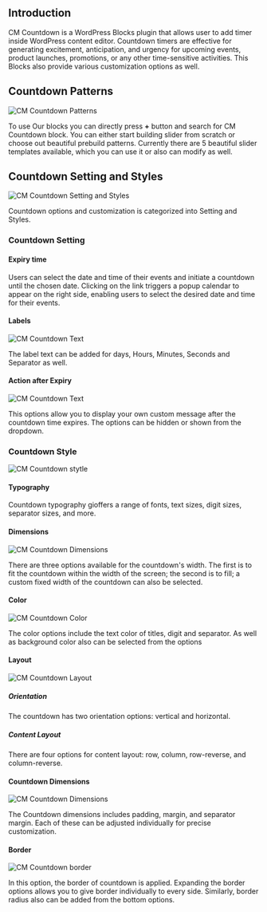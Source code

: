 ## Introduction
CM Countdown is a WordPress Blocks plugin that allows user to add timer inside WordPress content editor. Countdown timers are effective for generating excitement, anticipation, and urgency for upcoming events, product launches, promotions, or any other time-sensitive activities. This Blocks also provide various customization options as well.

## Countdown Patterns
![CM  Countdown Patterns](img/countdown/patterns.jpg)

To use Our blocks you can directly press <b>+</b> button and search for CM Countdown block. You can either start building slider from scratch or choose out beautiful prebuild patterns. Currently there are 5 beautiful slider templates available, which you can use it or also can modify as well.

## Countdown Setting and Styles
![CM  Countdown Setting and Styles](img/countdown/setting-style.jpg)

Countdown options and customization  is categorized into Setting and Styles.

### Countdown Setting

#### Expiry time
Users can select the date and time of their events and initiate a countdown until the chosen date. Clicking on the link triggers a popup calendar to appear on the right side, enabling users to select the desired date and time for their events.

#### Labels
![CM  Countdown Text](img/countdown/labels.jpg)

The label text can be added for days, Hours, Minutes, Seconds and Separator as well.

#### Action after Expiry
![CM  Countdown Text](img/countdown/expiry-message.jpg)

This options allow you to display your own custom message after the countdown time expires. The options can be hidden or shown from the dropdown.

### Countdown Style
![CM  Countdown stytle](img/countdown/styles.jpg)

#### Typography
Countdown typography gioffers a range of fonts, text sizes, digit sizes, separator sizes, and more.

#### Dimensions
![CM  Countdown Dimensions](img/countdown/dimensions.jpg)

There are three options available for the countdown's width. The first is to fit the countdown within the width of the screen; the second is to fill; a custom fixed width of the countdown can also be selected.

#### Color
![CM  Countdown Color](img/countdown/color.jpg)

The color options include the text color of titles, digit and separator. As well as background color also can be selected from the options

#### Layout
![CM  Countdown Layout](img/countdown/layout.jpg)

##### Orientation
The countdown has two orientation options: vertical and horizontal. 

##### Content Layout
There are four options for content layout: row, column, row-reverse, and column-reverse.

#### Countdown Dimensions
![CM  Countdown Dimensions](img/countdown/countdown-dimentions.jpg)

The Countdown dimensions includes padding, margin, and separator margin. Each of these can be adjusted individually for precise customization.

#### Border
![CM  Countdown border](img/countdown/border.jpg)

In this option, the border of countdown is applied. Expanding the border options allows you to give border individually to every side. Similarly, border radius also can be added from the bottom options.